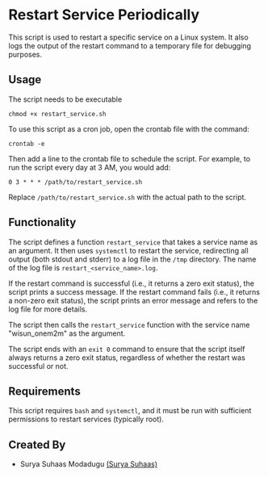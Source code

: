 # Restart Service Periodically

This script is used to restart a specific service on a Linux system. It also logs the output of the restart command to a temporary file for debugging purposes.

## Usage

The script needs to be executable 
```shelllscript
chmod +x restart_service.sh
```


To use this script as a cron job, open the crontab file with the command:

```shellscript
crontab -e
```

Then add a line to the crontab file to schedule the script. For example, to run the script every day at 3 AM, you would add:

```shellscript
0 3 * * * /path/to/restart_service.sh
```

Replace `/path/to/restart_service.sh` with the actual path to the script.

## Functionality

The script defines a function `restart_service` that takes a service name as an argument. It then uses `systemctl` to restart the service, redirecting all output (both stdout and stderr) to a log file in the `/tmp` directory. The name of the log file is `restart_<service_name>.log`.

If the restart command is successful (i.e., it returns a zero exit status), the script prints a success message. If the restart command fails (i.e., it returns a non-zero exit status), the script prints an error message and refers to the log file for more details.

The script then calls the `restart_service` function with the service name "wisun_onem2m" as the argument.

The script ends with an `exit 0` command to ensure that the script itself always returns a zero exit status, regardless of whether the restart was successful or not.

## Requirements

This script requires `bash` and `systemctl`, and it must be run with sufficient permissions to restart services (typically root).


## Created By

- Surya Suhaas Modadugu [(Surya Suhaas)](mailto:mssuhaas@gmail.com)